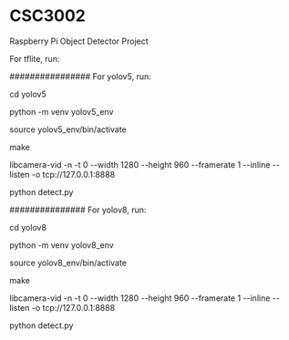 # CSC3002
Raspberry Pi Object Detector Project

For tflite, run:

################
For yolov5, run:

cd yolov5

python -m venv yolov5_env

source yolov5_env/bin/activate

make

libcamera-vid -n -t 0 --width 1280 --height 960 --framerate 1 --inline --listen -o tcp://127.0.0.1:8888

python detect.py

###############
For yolov8, run:

cd yolov8

python -m venv yolov8_env

source yolov8_env/bin/activate

make

libcamera-vid -n -t 0 --width 1280 --height 960 --framerate 1 --inline --listen -o tcp://127.0.0.1:8888

python detect.py

